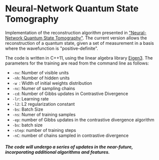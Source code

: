 # Neural-Network Quantum State Tomography
Implementation of the reconstruction algorithm presented in ["Neural-Network Quantum State Tomography"][1]. The current version allows the reconstruction of a quantum state, given a set of measurement in a basis where the wavefunction is "positive-definite". 

The code is written in C++11, using the linear algebra library [Eigen3][2]. The parameters for the training are read from the command line as follows:

* `-nv`: Number of visible units
* `-nh`: Number of hidden units
* `-w `: Width of initial weights distribution
* `-nc`: Numer of sampling chains
* `-cd`: Number of Gibbs updates in Contrastive Divergence
* `-lr`: Learning rate
* `-l2`: L2 regularization constant
* `-bs`: Batch Size
* `-ns`: Numer of training samples
* `-ep`: number of Gibbs updates in the contrastive divergence algorithm
* `-bs`: batch size
* `-step`: number of training steps
* `-nC`: number of chains sampled in contrastive divergence

[1]: https://arxiv.org/abs/1703.05334 "nnqst"
[2]: https://eigen.tuxfamily.org

##### The code will undergo a series of updates in the near-future, incorporating additional algorithms and features.


